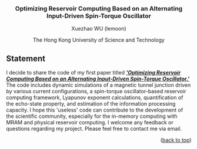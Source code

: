 <div id="top"></div>
<br />
<div align="center">
  <a href="https://github.com/leamoon/ESN_mtj"></a>
  <h3 align="center"> Optimizing Reservoir Computing Based on an Alternating Input-Driven Spin-Torque Oscillator</h3>
  <p align="center"></p>
    Xuezhao WU (lemoon)
  </p>
  <p align="center"></p>
    The Hong Kong University of Science and Technology
  </p>
</div>

## Statement

I decide to share the code of my first paper titled [***'Optimizing Reservoir Computing Based on an Alternating Input-Driven Spin-Torque Oscillator.'***](https://journals.aps.org/prapplied/abstract/10.1103/PhysRevApplied.20.024069) The code includes dynamic simulations of a magnetic tunnel junction driven by various current configurations, a spin-torque oscillator-based reservoir computing framework, Lyapunov exponent calculations, quantification of the echo-state property, and estimation of the information processing capacity. I hope this 'useless' code can contribute to the development of the scientific community, especially for the in-memory computing with MRAM and physical reservoir computing. I welcome any feedback or questions regarding my project. Please feel free to contact me via email.

<p align="right">(<a href="#top">back to top</a>)</p>

